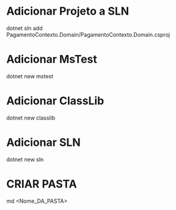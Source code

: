 #   Adicionar Projeto a SLN
dotnet sln add PagamentoContexto.Domain/PagamentoContexto.Domain.csproj

#   Adicionar MsTest
dotnet new mstest

#   Adicionar ClassLib
dotnet new classlib

#   Adicionar SLN
dotnet new sln

#   CRIAR PASTA
md <Nome_DA_PASTA>